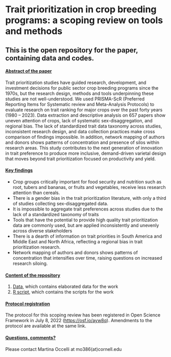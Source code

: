 # Trait prioritization in crop breeding programs: a scoping review on tools and methods
## This is the open repository for the paper, containing data and codes. 


#### <ins> Abstract of the paper <ins>

Trait prioritization studies have guided research, development, and investment decisions for public sector crop breeding programs since the 1970s, but the research design, methods and tools underpinning these studies are not well-understood. We used PRISMA-ScR (Preferred Reporting Items for Systematic review and Meta-Analysis Protocols) to evaluate research on trait ranking for major crops over the past forty years (1980 – 2023). Data extraction and descriptive analysis on 657 papers show uneven attention of crops, lack of systematic sex-disaggregation, and regional bias. The lack of standardized trait data taxonomy across studies, inconsistent research design, and data collection practices make cross comparison of findings impossible. In addition, network mapping of authors and donors shows patterns of concentration and presence of silos within research areas. This study contributes to the next generation of innovation in trait preference to produce more inclusive, demand-driven varietal design that moves beyond trait prioritization focused on productivity and yield.

#### <ins> Key findings <ins>

- Crop groups critically important for food security and nutrition such as root, tubers and bananas, or fruits and vegetables, receive less research attention than cereals.
- There is a gender bias in the trait prioritization literature, with only a third of studies collecting sex-disaggregated data.
- It is impossible to aggregate trait preferences across studies due to the lack of a standardized taxonomy of traits
- Tools that have the potential to provide high quality trait prioritization data are commonly used, but are applied inconsistently and unevenly across diverse stakeholders  
- There is a dearth of information on trait priorities in South America and Middle East and North Africa, reflecting a regional bias in trait prioritization research.
- Network mapping of authors and donors shows patterns of concentration that intensifies over time, raising questions on increased research siloing.


#### <ins> Content of the repository <ins>
1. [Data](), which contains elaborated data for the work
2. [R script](), which contains the scripts for the work

#### <ins> Protocol registration <ins>
The protocol for this scoping review has been registered in Open Science Framework in July 8, 2022 (https://osf.io/ayw8q).
Amendments to the protocol are available at the same link.

#### <ins> Questions, comments? <ins>
Please contact Martina Occelli at mo386(at)cornell.edu
